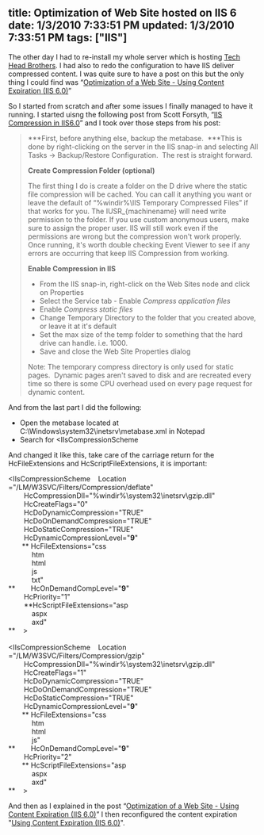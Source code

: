 title: Optimization of Web Site hosted on IIS 6
date: 1/3/2010 7:33:51 PM
updated: 1/3/2010 7:33:51 PM
tags: ["IIS"]
---
The other day I had to re-install my whole server which is hosting [Tech Head Brothers](http://www.techheadbrothers.com/). I had also to redo the configuration to have IIS deliver compressed content. I was quite sure to have a post on this but the only thing I could find was “[Optimization of a Web Site - Using Content Expiration (IIS 6.0)](http://weblogs.asp.net/lkempe/archive/2007/07/25/optimization-of-a-web-site-using-content-expiration-iis-6-0.aspx)”

So I started from scratch and after some issues I finally managed to have it running. I started uisng the following post from Scott Forsyth, “[IIS Compression in IIS6.0](http://weblogs.asp.net/owscott/archive/2004/01/12/57916.aspx)” and I took over those steps from his post:

> ***First, before anything else, backup the metabase.  ***This is done by right-clicking on the server in the IIS snap-in and selecting All Tasks -> Backup/Restore Configuration.  The rest is straight forward.
> 
> **Create Compression Folder (optional)**
> 
> The first thing I do is create a folder on the D drive where the static file compression will be cached. You can call it anything you want or leave the default of “%windir%\IIS Temporary Compressed Files” if that works for you. The IUSR_{machinename} will need write permission to the folder. If you use custom anonymous users, make sure to assign the proper user. IIS will still work even if the permissions are wrong but the compression won't work properly. Once running, it's worth double checking Event Viewer to see if any errors are occurring that keep IIS Compression from working.
> 
> **Enable Compression in IIS**
> 
> - From the IIS snap-in, right-click on the Web Sites node and click on Properties
> - Select the Service tab - Enable *Compress application files*
> - Enable *Compress static files*
> - Change Temporary Directory to the folder that you created above, or leave it at it's default
> - Set the max size of the temp folder to something that the hard drive can handle. i.e. 1000. 
> - Save and close the Web Site Properties dialog
> 
> Note: The temporary compress directory is only used for static pages.  Dynamic pages aren't saved to disk and are recreated every time so there is some CPU overhead used on every page request for dynamic content.

And from the last part I did the following:

*   Open the metabase located at C:\Windows\system32\inetsrv\metabase.xml in Notepad
*   Search for <IIsCompressionScheme   

And changed it like this, take care of the carriage return for the HcFileExtensions and HcScriptFileExtensions, it is important:

<IIsCompressionScheme    Location ="/LM/W3SVC/Filters/Compression/deflate"     
        HcCompressionDll="%windir%\system32\inetsrv\gzip.dll"      
        HcCreateFlags="0"      
        HcDoDynamicCompression="TRUE"      
        HcDoOnDemandCompression="TRUE"      
        HcDoStaticCompression="TRUE"      
        HcDynamicCompressionLevel="**9**"      
       ** HcFileExtensions="css       
            htm        
            html        
            js        
            txt"        
**        HcOnDemandCompLevel="**9**"      
        HcPriority="1"      
        **HcScriptFileExtensions="asp       
            aspx        
            axd"        
**    >      
</IIsCompressionScheme>      
<IIsCompressionScheme    Location ="/LM/W3SVC/Filters/Compression/gzip"      
        HcCompressionDll="%windir%\system32\inetsrv\gzip.dll"      
        HcCreateFlags="1"      
        HcDoDynamicCompression="TRUE"      
        HcDoOnDemandCompression="TRUE"      
        HcDoStaticCompression="TRUE"      
        HcDynamicCompressionLevel="**9**"      
       ** HcFileExtensions="css       
            htm        
            html        
            js"        
**        HcOnDemandCompLevel="**9**"      
        HcPriority="2"      
       ** HcScriptFileExtensions="asp       
            aspx        
            axd"        
**    >

And then as I explained in the post “[Optimization of a Web Site - Using Content Expiration (IIS 6.0)](http://weblogs.asp.net/lkempe/archive/2007/07/25/optimization-of-a-web-site-using-content-expiration-iis-6-0.aspx)” I then reconfigured the content expiration "[Using Content Expiration (IIS 6.0)](http://www.microsoft.com/technet/prodtechnol/WindowsServer2003/Library/IIS/0fc16fe7-be45-4033-a5aa-d7fda3c993ff.mspx?mfr=true)".
